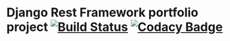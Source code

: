 # Django Rest Framework portfolio project [![Build Status](https://travis-ci.org/Pkawa/DRF-portfolio-project.svg?branch=master)](https://travis-ci.org/Pkawa/DRF-portfolio-project) [![Codacy Badge](https://api.codacy.com/project/badge/Grade/2075693c214e4d198b1ece5bddc23075)](https://app.codacy.com/manual/Pkawa/DRF-portfolio-project?utm_source=github.com&utm_medium=referral&utm_content=Pkawa/DRF-portfolio-project&utm_campaign=Badge_Grade_Dashboard)
